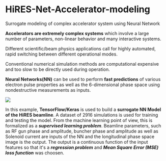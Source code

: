 # HiRES-Net-Accelerator-modeling
Surrogate modeling of complex accelerator system using Neural Network

**Accelerators are extremely complex systems** which involve a large number of parameters, non-linear behavior and many interactive systems.

Different scientific/beam physics applications call for highly
automated, rapid switching between different operational
modes.

Conventional numerical simulation methods are
computational expensive and too slow to be directly used
during operation.

**Neural Networks(NN)** can be used to perform **fast predictions** of various electron pulse properties as well as the 6-dimensional phase space using nondestructive measurements as inputs. 

<img src="https://drive.google.com/uc?export=view&id=1gQXb8ncaIFgdxj-ykyTrcmELTpA3Dc3_">


In this example, **TensorFlow/Keras** is used to build a **surrogate NN Model of the HiRES beamline**. A dataset of 2916 simulations is used for training and testing the model. From the machine learning point of view, this is formalized as a ***supervised learning problem***. Beamline parameters, such as RF gun phase and amplitude, buncher phase and amplitude as well as Solenoid current are inputs of the NN and the longitudinal phase space image is the output. The output is a continuous function of the input features so that it's a ***regression problem*** and ***Mean Square Error (MSE) loss function*** was choosen.

